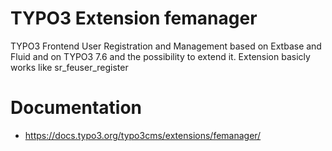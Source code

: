# TYPO3 Extension femanager

TYPO3 Frontend User Registration and Management based on
Extbase and Fluid and on TYPO3 7.6 and the possibility to extend it.
Extension basicly works like sr_feuser_register

# Documentation

- https://docs.typo3.org/typo3cms/extensions/femanager/
